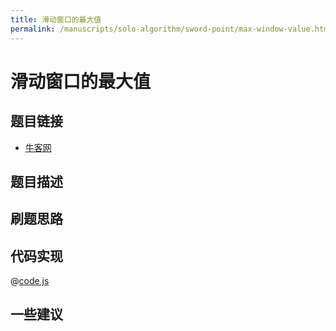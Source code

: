 ```yaml
---
title: 滑动窗口的最大值
permalink: /manuscripts/solo-algorithm/sword-point/max-window-value.html
---
```


# 滑动窗口的最大值

## 题目链接

- [牛客网]()

## 题目描述

## 刷题思路

## 代码实现

@[code js](@algorithm/sword-point/栈队列堆/maxInWindows.js)

## 一些建议
